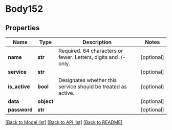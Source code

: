 # Body152

## Properties
Name | Type | Description | Notes
------------ | ------------- | ------------- | -------------
**name** | **str** | Required. 64 characters or fewer. Letters, digits and ./- only. | [optional] 
**service** | **str** |  | [optional] 
**is_active** | **bool** | Designates whether this service should be treated as active.  | [optional] 
**data** | **object** |  | [optional] 
**password** | **str** |  | [optional] 

[[Back to Model list]](../README.md#documentation-for-models) [[Back to API list]](../README.md#documentation-for-api-endpoints) [[Back to README]](../README.md)

